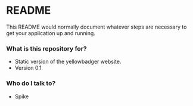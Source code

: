 # README #

This README would normally document whatever steps are necessary to get your application up and running.

### What is this repository for? ###

* Static version of the yellowbadger website.
* Version 0.1

### Who do I talk to? ###

* Spike